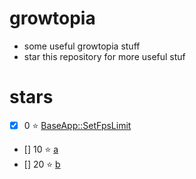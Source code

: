 # growtopia
- some useful growtopia stuff
- star this repository for more useful stuf

# stars
- [x] 0 ⭐ [BaseApp::SetFpsLimit](SetFpsLimit.md)
- [] 10 ⭐ [a](a.md)
- [] 20 ⭐ [b](b.md)

